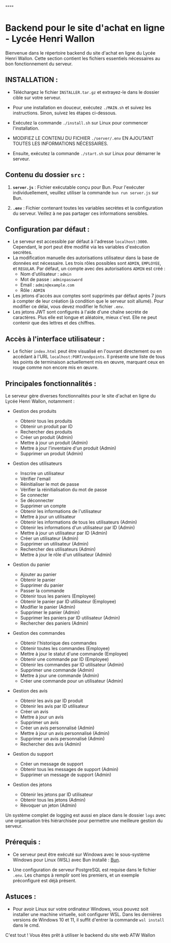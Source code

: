 """"
# Backend pour le site d'achat en ligne - Lycée Henri Wallon

Bienvenue dans le répertoire backend du site d'achat en ligne du Lycée Henri Wallon. Cette section contient les fichiers essentiels nécessaires au bon fonctionnement du serveur.

## INSTALLATION :
- Téléchargez le fichier `INSTALLER.tar.gz` et extrayez-le dans le dossier cible sur votre serveur.

- Pour une installation en douceur, exécutez `./MAIN.sh` et suivez les instructions. Sinon, suivez les étapes ci-dessous.

- Exécutez la commande `./install.sh` sur Linux pour commencer l'installation.

- MODIFIEZ LE CONTENU DU FICHIER `./server/.env` EN AJOUTANT TOUTES LES INFORMATIONS NÉCESSAIRES.

- Ensuite, exécutez la commande `./start.sh` sur Linux pour démarrer le serveur.

## Contenu du dossier `src` :

1. **`server.js`** : Fichier exécutable conçu pour Bun. Pour l'exécuter individuellement, veuillez utiliser la commande `bun run server.js` sur Bun.

3. **`.env`** : Fichier contenant toutes les variables secrètes et la configuration du serveur. Veillez à ne pas partager ces informations sensibles.

## Configuration par défaut :

- Le serveur est accessible par défaut à l'adresse `localhost:3000`. Cependant, le port peut être modifié via les variables d'exécution secrètes.
- La modification manuelle des autorisations utilisateur dans la base de données est nécessaire. Les trois rôles possibles sont `ADMIN`, `EMPLOYEE`, et `REGULAR`. Par défaut, un compte avec des autorisations `ADMIN` est créé :
    - Nom d'utilisateur : `admin`
    - Mot de passe : `adminpassword`
    - Email : `admin@example.com`
    - Rôle : `ADMIN`
- Les jetons d'accès aux comptes sont supprimés par défaut après 7 jours à compter de leur création (à condition que le serveur soit allumé). Pour modifier ce délai, vous devez modifier le fichier `.env`.
- Les jetons JWT sont configurés à l'aide d'une chaîne secrète de caractères. Plus elle est longue et aléatoire, mieux c'est. Elle ne peut contenir que des lettres et des chiffres.

## Accès à l'interface utilisateur :

- Le fichier `index.html` peut être visualisé en l'ouvrant directement ou en accédant à l'URL `localhost:PORT/endpoints`. Il présente une liste de tous les points de terminaison actuellement mis en œuvre, marquant ceux en rouge comme non encore mis en œuvre.

## Principales fonctionnalités :

Le serveur gère diverses fonctionnalités pour le site d'achat en ligne du Lycée Henri Wallon, notamment :

- Gestion des produits
  - Obtenir tous les produits
  - Obtenir un produit par ID
  - Rechercher des produits
  - Créer un produit (Admin)
  - Mettre à jour un produit (Admin)
  - Mettre à jour l'inventaire d'un produit (Admin)
  - Supprimer un produit (Admin)

- Gestion des utilisateurs
  - Inscrire un utilisateur
  - Vérifier l'email
  - Réinitialiser le mot de passe
  - Vérifier la réinitialisation du mot de passe
  - Se connecter
  - Se déconnecter
  - Supprimer un compte
  - Obtenir les informations de l'utilisateur
  - Mettre à jour un utilisateur
  - Obtenir les informations de tous les utilisateurs (Admin)
  - Obtenir les informations d'un utilisateur par ID (Admin)
  - Mettre à jour un utilisateur par ID (Admin)
  - Créer un utilisateur (Admin)
  - Supprimer un utilisateur (Admin)
  - Rechercher des utilisateurs (Admin)
  - Mettre à jour le rôle d'un utilisateur (Admin)

- Gestion du panier
  - Ajouter au panier
  - Obtenir le panier
  - Supprimer du panier
  - Passer la commande
  - Obtenir tous les paniers (Employee)
  - Obtenir le panier par ID utilisateur (Employee)
  - Modifier le panier (Admin)
  - Supprimer le panier (Admin)
  - Supprimer les paniers par ID utilisateur (Admin)
  - Rechercher des paniers (Admin)

- Gestion des commandes
  - Obtenir l'historique des commandes
  - Obtenir toutes les commandes (Employee)
  - Mettre à jour le statut d'une commande (Employee)
  - Obtenir une commande par ID (Employee)
  - Obtenir les commandes par ID utilisateur (Admin)
  - Supprimer une commande (Admin)
  - Mettre à jour une commande (Admin)
  - Créer une commande pour un utilisateur (Admin)

- Gestion des avis
  - Obtenir les avis par ID produit
  - Obtenir les avis par ID utilisateur
  - Créer un avis
  - Mettre à jour un avis
  - Supprimer un avis
  - Créer un avis personnalisé (Admin)
  - Mettre à jour un avis personnalisé (Admin)
  - Supprimer un avis personnalisé (Admin)
  - Rechercher des avis (Admin)

- Gestion du support
  - Créer un message de support
  - Obtenir tous les messages de support (Admin)
  - Supprimer un message de support (Admin)

- Gestion des jetons
  - Obtenir les jetons par ID utilisateur
  - Obtenir tous les jetons (Admin)
  - Révoquer un jeton (Admin)

Un système complet de logging est aussi en place dans le dossier `logs` avec une organisation très hiérarchisée pour permettre une meilleure gestion du serveur.

## Prérequis :

- Ce serveur peut être exécuté sur Windows avec le sous-système Windows pour Linux (WSL) avec Bun installé : [Bun](https://bun.sh/).

- Une configuration de serveur PostgreSQL est requise dans le fichier `.env`. Les champs à remplir sont les premiers, et un exemple préconfiguré est déjà présent.

## Astuces :
- Pour avoir Linux sur votre ordinateur Windows, vous pouvez soit installer une machine virtuelle, soit configurer WSL. Dans les dernières versions de Windows 10 et 11, il suffit d'entrer la commande `wsl install` dans le cmd.

C'est tout ! Vous êtes prêt à utiliser le backend du site web ATW Wallon